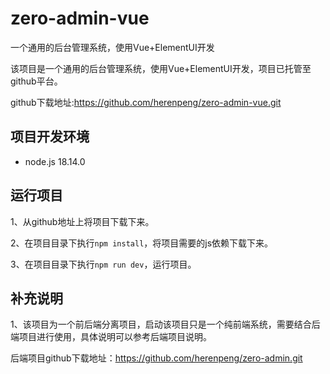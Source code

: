 # zero-admin-vue
一个通用的后台管理系统，使用Vue+ElementUI开发


该项目是一个通用的后台管理系统，使用Vue+ElementUI开发，项目已托管至github平台。

github下载地址:https://github.com/herenpeng/zero-admin-vue.git

## 项目开发环境
- node.js 18.14.0


## 运行项目
1、从github地址上将项目下载下来。

2、在项目目录下执行`npm install`，将项目需要的js依赖下载下来。

3、在项目目录下执行`npm run dev`，运行项目。


## 补充说明

1、该项目为一个前后端分离项目，启动该项目只是一个纯前端系统，需要结合后端项目进行使用，具体说明可以参考后端项目说明。

后端项目github下载地址：https://github.com/herenpeng/zero-admin.git


